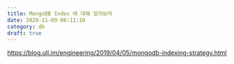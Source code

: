 ```yaml
---
title: MongoDB Index 에 대해 알아보자
date: 2020-11-09 06:11:10
category: db
draft: true
---
```


https://blog.ull.im/engineering/2019/04/05/mongodb-indexing-strategy.html
